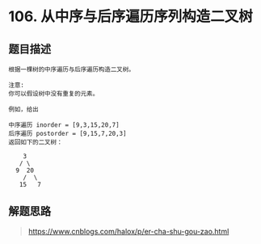 # 106. 从中序与后序遍历序列构造二叉树

## 题目描述

```
根据一棵树的中序遍历与后序遍历构造二叉树。

注意:
你可以假设树中没有重复的元素。

例如，给出

中序遍历 inorder = [9,3,15,20,7]
后序遍历 postorder = [9,15,7,20,3]
返回如下的二叉树：

    3
   / \
  9  20
    /  \
   15   7
```

## 解题思路

> https://www.cnblogs.com/halox/p/er-cha-shu-gou-zao.html
